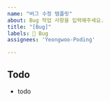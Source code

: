 ```yaml
---
name: "버그 수정 템플릿"
about: Bug 작업 사항을 입력해주세요.
title: "[Bug]"
labels: 🐞 Bug
assignees: 'Yeongwoo-Poding'

---
```


## Todo
- todo
